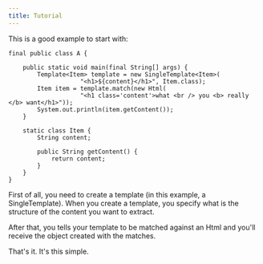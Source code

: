 ```yaml
---
title: Tutorial
---
```


This is a good example to start with:

    final public class A {
    
    	public static void main(final String[] args) {
    		Template<Item> template = new SingleTemplate<Item>(
    					"<h1>${content}</h1>", Item.class);
    		Item item = template.match(new Html(
    					"<h1 class='content'>what <br /> you <b> really </b> want</h1>"));
    		System.out.println(item.getContent());
    	}
    
    	static class Item {
    		String content;
    
    		public String getContent() {
    			return content;
    		}
    	}
    }

First of all, you need to create a template (in this example, a SingleTemplate). When you create a template, you specify what is the structure of the content you want to extract.

After that, you tells your template to be matched against an Html and you'll receive the object created with the matches.

That's it. It's this simple. 
